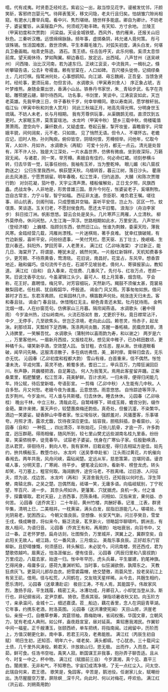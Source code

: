 <!-- { "loadSidebar": true } -->
噫。代有戎夷。时贤患乏经纶志。紫岩公一出，敌当惊见花字。谩被发忧邻，汗颜笑斫，客邪终岂婴元气。待拜表笺天，移文问隐，老夫行且归矣。怕胡雏穴隙尚相窥。有淝水儿曹举兵麾。看中兴、隽烈堪继。随世样多能底。卿自为卿计。不妨老子，婆娑矍铄，从渠屦盈户外。何须岘万勒丰碑。有天知、方寸余地。 
兰陵王（甲寅初度和次贾韵）
问梁益。天设金城铁壁。西风外，依约雁来，还报关山旧秋色。三秦听汉檄。远恨绵绵脉脉。频年事，虚掷桑阴，袆允诸人竟何策。 
彤弓误殊锡。怅活国难医，救世须佛。平生本藉毛锥力。对弧矢初度，满头白发，何堪兵卫叠画戟。咄青史陈迹。 
酒石。羡王绩。任击缶呼天，此乐何极。奚须太息惊前席。望天阍休待，梦如陶翼。柳边春后，放定远，出西域。 
八声甘州（送吴峡州）
问西陵、治比汉河南，若为遽东归。正峡江衮衮，中流我共，一楫杭之。倏听攀辕告语，公去衤夸襦谁。赖有甘棠在，人口如碑。 
百尺楼头徙倚，记绸缪桑土，几对灯棋。指鹭洲何处，心事想鸥知。向江湖、毋忘魏阙，正吾皇、当馈急贤时。经纶事，更须玩易，勿但言诗。 
水调歌头（甲寅寿刘舍人）
序正象占琥，吉叶梦维熊。身随金粟出世，香满小山丛。铁券丹书家世，朱＿青毡步武，名字在尧聪。雕鹗健云翮，聊尔待西风。 
功名事，书剑里，笑谈中。江涛衮衮如此，天岂老英雄。先我甲庚三日，伴子春秋千岁，何幸举樽同。歌以寿南涧，愿学稼轩翁。 
临江仙（甲寅中秋和刘舍人赏月）
同此三秋端正月，地高先得光辉。分明身世玉琉璃。不妨人未老，长与月相期。 
我有芳尊供玩事，从渠魏鹊无枝。直须饮到五更时。大家眠玉界，莫羡宴瑶池。 
水龙吟（甲寅中秋）
楚乡三载中秋，倚楼辄值萧萧雨。澄空向午，廉纤数点，又疑虚度。卷起云鬟，掣开妆鉴，喜瞻眉宇。问常娥丰貌，间何阔矣，元不老、只如故。 
见了悄然无语。但令人、不堪怀古。老蟾应记，旧时人物，孙刘陶庾。俯仰皆空，阴晴何恨，芳樽频举。问他年，忆取今宵，人如许、月如许。 
水调歌头（再赋）
可爱十分月，都无一点云。清光是处皆有，浑不许人分。独是大江深处，一片水晶世界，仿佛有微痕。坐到夜深际，万籁寂无闻。 
与诸君，同一笑，举芳樽。素娥自有佳约，何必命红裙。顷刻参横斗转，归去华胥一觉，玩事任纷纷。我袖有玉斧，当为整乾坤。 
眼儿媚（和八窗叔韵送之）
公归东里我西州。枫荻楚天秋。乌樯转首，暮云江树，落日沙头。 
瞿唐此去风涛恶，宁愿贾胡留。明年春晚，松江笠泽，归约追游。 
大酺（和陈次贾赠行韵）
对剑花凝，笳叶卷，天宇尘清声萧。楼船催解处，正日戈夕照，风旗西矗。虎战龙争，人非地是，形势昔雄三国。景升今何在，怅婆娑老子，奚堪荆牧。岂自古常言，力宁斗智，智宁如福。 
西征非太速。奈臣职、难负君王嘱。嗟往事、祁山抗表，剑阁刊铭，只成堕甑并空轴。喜听平安信，岂止为、区区一竹。蚊氓类、笑谈逐。玉关归老，不愿封侯食肉。愿还太平旧蜀。 
浪淘沙（舟泊李家步）
斜日挂汀洲。帆影悠悠。碧云合处是吴头。几片寒芦三两雁，人立清秋。 
柳外莫停舟。休问闲愁。人生江海一萍浮。世路相期如此水，万里安流。 
八声甘州（登经济楼）
上巍楼、指顾剑东西，依然旧江山。怅谁为荆棘，委渠天险，薄我风寒。金瓯经营几载，鸿雁尚漂残。一片迷棋局，著手良难。 
犹幸红旗破贼，有竹边新报，喜听平安。问纷纷遗事，一笑付凭栏。愿天驱、五丁壮士，挽岷峨、生意兴春还。斜阳外，梦回芳草，人老萧关。 
满江红（乙卯咏海棠）
才过新正，能几日、海棠开了。将谓是、睡犹未足，嫣然何笑。一片殷红新锦样，天机知费春多少。更芳期、不待燕黄昏，莺清晓。 
花旧说，南昌好。花宜占，东风早。想香霏地近，融和偏巧。佳句流传千古在，石湖不见坡翁老。倩何人、寄驿报家山，教知道。 
满江红（自和）
自入春来，花信费、几番风了。先付与、红妆万点，苍颜一笑。旧说沈香亭北似，今虽濯锦江头少。最可人、枝上月笼春，烟含晓。 
亨会称，花王好。嘉聘惜，梅兄早。对芳容细玩，天然新巧。羯鼓不须催太甚，霓裳易散梨园老。任杜鹃、犹自殿韶华，呼殷道。 
谒金门
风又雨。芳事匆匆如旅。借问甚时才百五。东君浑弗顾。 
红紫园林几许。横笛数声何处。桃涨连天归未去。客和春且驻。 
谒金门
春且驻。休惜残红无主。柳色青青还未絮。牡丹犹待雨。 
金鸭沈烟一缕。人在纱窗觅句。仿佛家山三月暮。隔帘闻燕语。 
水调歌头（暑中得雨）
今岁渝州热，过似岭南州。火流石铄如钅敖，尤更炽于秋。竟日襟常沾汗，中夕＿无停手，几至欲焦头。世岂乏凉境，老向此山囚。赖苍灵，怜赤子，起龙湫。刹那顷耳，天瓢倾下足西畴。荡涤两间炎酷，苏醒一番柘槁，民瘼庶其瘳。清入诗脾里，一笑解吾忧。 
水调歌头（蒲制帅以喜雨韵为寿，和以谢之）
两岁是六＿，万里客他州。一眉新月西挂，又报桂花秋。想见吴中稚子，已办秫田数顷，更种橘千头。堪笑新亭酒，空效楚人囚。 
饭甘粗，衣任恶，屋从湫。世缘道眼看破，闻早问先畴。这服清凉散子，多在病坊弗悟，美＿甚时瘳。膏秣归盘去，无乐亦无忧。 
沁园春（乙卯初度和程都大韵）
雪山有缘，白首重来，信不偶然。怅怆凄未洗，平戎何策，英灵不绝，赖蜀多贤。耆旧二三，甲兵百万，力障狂澜回巨川。秋声静，共巍楼把酒，自足筹边。 
何人为我笺天。焉用此客星留井躔。正柴桑栗里，稻肥蟹健，松江笠泽，莼美鲈鲜。百计求闲，一归未得，便得归闲能几年。持公赋，待后堂新唱，夸语彭宣。 
一剪梅（乙卯中秋）
人生能有几中秋。人自多愁。月又何愁。老娥今夜为谁羞。云意悠悠。雨意悠悠。 
自怜踪迹等萍浮。去岁荆州。今岁渝州。可人谁与共斯楼。归去休休。睡去休休。 
沁园春（乙卯咏桂）
晚出千林，中立三秋，清哉此花。自鹫峰移下，碎成玉屑，蟾宫分到，缀作金葩。粟许来微，薰天声价，较楚蕙庾梅还韵些。真奇处，但餐沆瀣，不染繁华。 
酒边一笑婆娑。疑香醉山中尊者家。怅尘埃俗状，强颜羞对，风骚墨客，乐事堪夸。月照才清，露浓尤馥，饮待夜深应更佳。姑容我，胆瓶斜插，卧看窗纱。 
沁园春（自和）
一种孤＿，四出清芬，半秋始花。只些儿肌骨，才逾一芥，许多韵度，迥压群葩。得雨相催，随风所到，较七里山樊尤远些湖南名桂九里香。纷纷辈，笑渠侬桃李，徒竞春华。 
试容老子婆娑。恍身在广寒仙子家。任殷勤唤酒，恣从君赏，徘徊待月，剩向人夸。我有家林，旧栽岩壑，得归去相延方是佳。姑先约，拚共横船玉，教堕巾纱。 
水龙吟（送吴季申赴省）
江头雨过黄花，片帆催向春闱去。两年共我，风舟问峡，霜砧闻楚。定远从军，慈恩策第，岂堪同语。谩咨嗟人事，分明天意，广寒阙、待平步。 
健笔凌云如许。看新年、榜登龙虎。转头却笑，弓刀塞上，粗官何取。海阔鹏抟，途穷马老，不胜离绪。过旧游、人问征夫，烦为说、戍边苦。 
水龙吟（再和）
天涯舍我先归，还知我以何时去。浮生萍梗，南辕北旆，之吴之楚。岂偶然哉，祗堪一笑，无庸多语。向临岐赋别，丁宁祝望，竿百尺、进一步。 
其奈头颅如许。更藩篱、穴犹据虎。良机一失，付之谁手，探囊堪取。君对天庭，上咨西事，历陈条绪。问相如、汉指来宣，果何益、亦何苦。 
沁园春（送乔宾王）
二十年前，黄州竹楼，共酬好春。记淮＿江表，群贤毕集，清明上巳，二美相并。一枕黄粱，满头白发，屈指旧游能几人。堪嗟处，怅光阴易老，犹困西尘。 
今朝又值良辰。空想像、长安天气新。问兰亭癸丑，雪堂壬戌，倏成畴昔，将似来今。觞泛流泉，茗烹新火，领略韶华聊啸吟。鹦洲去，有故人相问，为语归音。 
沁园春（乔宾王有和，再用韵）
咄咄衰翁，向羽书中，又过一春。正老怀梦想，扁舟访剡，壮图惭负，万里城并，溟翼上之，冀群空矣，自此阳关无故人。岷江路，忆一番风浪，三月烟尘。 
美哉乐事良辰。正好趁东门官柳新。且舒晴慷慨，何须感旧，转头解后，未必犹今。问讯南楼，劳还西戍，君为楚歌侬越吟。眉黄近，怕洛涯催出，便有佳音。 
沁园春（丙辰归里和八窗叔韵）
万里戍边，八载去家，始遂一归。怅中年早历，虎头兵幕，平生屡建，豹尾神旗。乞得闲身，毋庸多议，感荷九重渊听知。当时事，似狂澜欲倒，孰障东之。 
天教狂虏灰飞。更莫问儿郎存血衣。把雪裘霜帽，绝交楚徼，雨蓑风笠，投老吴矶江上有吴王矶，借用。径与松荒，人同鹤在，交友晓天星样稀。从今去，共麹生相约，愿乐清时。 
沁园春（送章漕赴诏）
极目江涛，不有人焉，其能国乎。伟故家风烈，激扬手段，平生践履，精密工夫。冰漕功成，月卿召入，小却犹当登从涂。斯行也，非纪纲省闼，定尹京都。 
猗欤。愿疾其驱。弹指顷暑收秋又初。向玉阶方寸，亲承温问，金城十二，细述嘉谟。苕＿船边，藕花香里，念人在洞庭青草湖。它年事，约携东老酒，附洛英图。 
沁园春（送洪漕使宪闽）
天目山房，洪崖老仙，亲授一灯。自檄草参筹，宾筵领袖，鼎梅助味，省闼权衡。华国文章，立朝风力，犹有老成人典刑。如公样，盍夜趋宣室，昼对延英。 
乘轺惠我湘民。作翼轸中间一福星。正千艘漕玉，张颐西峤，单车把绣，将指南闽。过阙留中，历阶而上，方值汉朝更化新。南中事，若君王问及，老弗能胜。 
满江红（丙辰生初自赋）
明日生初，还知否、明年六十。嗟老矣、满头都缟，寸心犹赤。三十载间尘土债，几千里外风涛役。赖君天、许放故山归，恩无极。 
出而作，入而息。美可茹，鲜可食。任浩书空咄，禹笑人寂。断国谋王非我事，抱孙弄子聊吾适。且从今、时复一中之，杯中物。 
满江红（赋腊前三自）
今岁潇湘，真个见、嘉平三白。闤阓里、无非和气，不知寒色。宇宙幻成清净境，了无一点红尘入。问太空、此瑞自何来，君王德。 
歌笑是，兔园客。辛苦是，鹅池役。任谢家儿女，赋嘲纷出。洗尽腥膻空万里，屏除螟＿深千尺。向此时、何以对梅花，呼欢伯。 
满江红（洪云岩、刘朔斋用韵）

